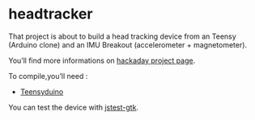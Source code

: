 # headtracker

That project is about to build a head tracking device from an Teensy (Arduino clone) and an IMU Breakout (accelerometer + magnetometer).

You’ll find more informations on [hackaday project page](https://hackaday.io/project/8952-elite-dangerous-headtracker).

To compile,you’ll need :

  - [Teensyduino](https://www.pjrc.com/teensy/teensyduino.html)

You can test the device with [jstest-gtk](https://github.com/Grumbel/jstest-gtk).
